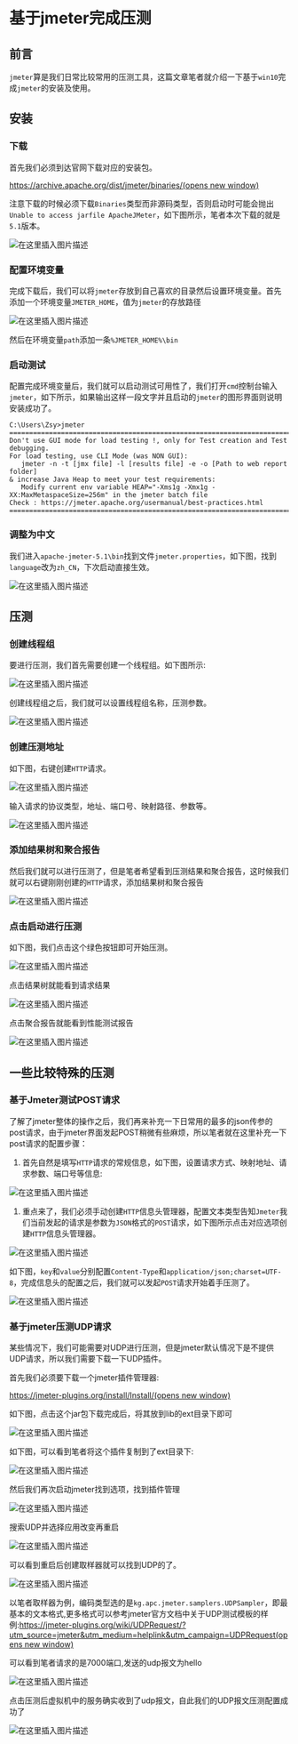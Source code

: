# 基于jmeter完成压测

## 前言

`jmeter`算是我们日常比较常用的压测工具，这篇文章笔者就介绍一下基于`win10`完成`jmeter`的安装及使用。

## 安装

### 下载

首先我们必须到达官网下载对应的安装包。

[https://archive.apache.org/dist/jmeter/binaries/(opens new window)](https://archive.apache.org/dist/jmeter/binaries/)

注意下载的时候必须下载`Binaries`类型而非源码类型，否则启动时可能会抛出`Unable to access jarfile ApacheJMeter`，如下图所示，笔者本次下载的就是`5.1`版本。

![在这里插入图片描述](https://cdn.jsdelivr.net/gh/mai-junxuan/Cloud-image/image/202307021801797.png)

### 配置环境变量

完成下载后，我们可以将`jmeter`存放到自己喜欢的目录然后设置环境变量。首先添加一个环境变量`JMETER_HOME`，值为`jmeter`的存放路径

![在这里插入图片描述](https://cdn.jsdelivr.net/gh/mai-junxuan/Cloud-image/image/202307021801761.png)

然后在环境变量`path`添加一条`%JMETER_HOME%\bin`

### 启动测试

配置完成环境变量后，我们就可以启动测试可用性了，我们打开`cmd`控制台输入`jmeter`，如下所示，如果输出这样一段文字并且启动的`jmeter`的图形界面则说明安装成功了。

```shell
C:\Users\Zsy>jmeter
================================================================================
Don't use GUI mode for load testing !, only for Test creation and Test debugging.
For load testing, use CLI Mode (was NON GUI):
   jmeter -n -t [jmx file] -l [results file] -e -o [Path to web report folder]
& increase Java Heap to meet your test requirements:
   Modify current env variable HEAP="-Xms1g -Xmx1g -XX:MaxMetaspaceSize=256m" in the jmeter batch file
Check : https://jmeter.apache.org/usermanual/best-practices.html
================================================================================
```

### 调整为中文

我们进入`apache-jmeter-5.1\bin`找到文件`jmeter.properties`，如下图，找到`language`改为`zh_CN`，下次启动直接生效。

![在这里插入图片描述](https://cdn.jsdelivr.net/gh/mai-junxuan/Cloud-image/image/202308280837492.png)

## 压测

### 创建线程组

要进行压测，我们首先需要创建一个线程组。如下图所示:

![在这里插入图片描述](https://cdn.jsdelivr.net/gh/mai-junxuan/Cloud-image/image/202308280837042.png)

创建线程组之后，我们就可以设置线程组名称，压测参数。

![在这里插入图片描述](https://cdn.jsdelivr.net/gh/mai-junxuan/Cloud-image/image/202308280837720.png)

### 创建压测地址

如下图，右键创建`HTTP`请求。

![在这里插入图片描述](https://cdn.jsdelivr.net/gh/mai-junxuan/Cloud-image/image/202308280837595.png)

输入请求的协议类型，地址、端口号、映射路径、参数等。

![在这里插入图片描述](https://cdn.jsdelivr.net/gh/mai-junxuan/Cloud-image/image/202308280837765.png)

### 添加结果树和聚合报告

然后我们就可以进行压测了，但是笔者希望看到压测结果和聚合报告，这时候我们就可以右键刚刚创建的`HTTP`请求，添加结果树和聚合报告

![在这里插入图片描述](https://cdn.jsdelivr.net/gh/mai-junxuan/Cloud-image/image/202308280837193.png)

### 点击启动进行压测

如下图，我们点击这个绿色按钮即可开始压测。

![在这里插入图片描述](https://cdn.jsdelivr.net/gh/mai-junxuan/Cloud-image/image/202308280837596.png)

点击结果树就能看到请求结果

![在这里插入图片描述](https://cdn.jsdelivr.net/gh/mai-junxuan/Cloud-image/image/202308280837037.png)

点击聚合报告就能看到性能测试报告

![在这里插入图片描述](https://cdn.jsdelivr.net/gh/mai-junxuan/Cloud-image/image/202307021801274.png)

## 一些比较特殊的压测

### 基于Jmeter测试POST请求

了解了jmeter整体的操作之后，我们再来补充一下日常用的最多的json传参的post请求，由于jmeter界面发起POST稍微有些麻烦，所以笔者就在这里补充一下post请求的配置步骤：

1. 首先自然是填写`HTTP`请求的常规信息，如下图，设置请求方式、映射地址、请求参数、端口号等信息:

![在这里插入图片描述](https://cdn.jsdelivr.net/gh/mai-junxuan/Cloud-image/image/202307021801288.png)

1. 重点来了，我们必须手动创建`HTTP`信息头管理器，配置文本类型告知`Jmeter`我们当前发起的请求是参数为`JSON`格式的`POST`请求，如下图所示点击对应选项创建`HTTP`信息头管理器。

![在这里插入图片描述](https://cdn.jsdelivr.net/gh/mai-junxuan/Cloud-image/image/202307021801706.png)

如下图，`key`和`value`分别配置`Content-Type`和`application/json;charset=UTF-8`，完成信息头的配置之后，我们就可以发起`POST`请求开始着手压测了。

![在这里插入图片描述](https://cdn.jsdelivr.net/gh/mai-junxuan/Cloud-image/image/202308280837856.png)

### 基于jmeter压测UDP请求

某些情况下，我们可能需要对UDP进行压测，但是jmeter默认情况下是不提供UDP请求，所以我们需要下载一下UDP插件。

首先我们必须要下载一个jmeter插件管理器:

[https://jmeter-plugins.org/install/Install/(opens new window)](https://jmeter-plugins.org/install/Install/)

如下图，点击这个jar包下载完成后，将其放到lib的ext目录下即可

![在这里插入图片描述](https://cdn.jsdelivr.net/gh/mai-junxuan/Cloud-image/image/202307021801730.png)

如下图，可以看到笔者将这个插件复制到了ext目录下:

![在这里插入图片描述](https://cdn.jsdelivr.net/gh/mai-junxuan/Cloud-image/image/202307021801715.png)

然后我们再次启动jmeter找到选项，找到插件管理

![在这里插入图片描述](https://cdn.jsdelivr.net/gh/mai-junxuan/Cloud-image/image/202307021801734.png)

搜索UDP并选择应用改变再重启

![在这里插入图片描述](https://cdn.jsdelivr.net/gh/mai-junxuan/Cloud-image/image/202307021801013.png)

可以看到重启后创建取样器就可以找到UDP的了。

![在这里插入图片描述](https://cdn.jsdelivr.net/gh/mai-junxuan/Cloud-image/image/202308280837092.png)

以笔者取样器为例，编码类型选的是`kg.apc.jmeter.samplers.UDPSampler`，即最基本的文本格式,更多格式可以参考jmeter官方文档中关于UDP测试模板的样例:[https://jmeter-plugins.org/wiki/UDPRequest/?utm_source=jmeter&utm_medium=helplink&utm_campaign=UDPRequest(opens new window)](https://jmeter-plugins.org/wiki/UDPRequest/?utm_source=jmeter&utm_medium=helplink&utm_campaign=UDPRequest)

可以看到笔者请求的是7000端口,发送的udp报文为hello

![在这里插入图片描述](https://cdn.jsdelivr.net/gh/mai-junxuan/Cloud-image/image/202307021801120.png)

点击压测后虚拟机中的服务确实收到了udp报文，自此我们的UDP报文压测配置成功了

![在这里插入图片描述](https://cdn.jsdelivr.net/gh/mai-junxuan/Cloud-image/image/202307021801228.png)